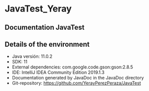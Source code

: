 # JavaTest_Yeray
## Documentation JavaTest
## Details of the environment
+ Java versión: 11.0.2 
+ SDK: 11
+ External dependencies: com.google.code.gson:gson:2.8.5
+ IDE: IntelliJ IDEA Community Edition 2019.1.3
+ Documentation generated by JavaDoc in the JavaDoc directory
+ Git-repository: https://github.com/YerayPerezPeraza/JavaTest

